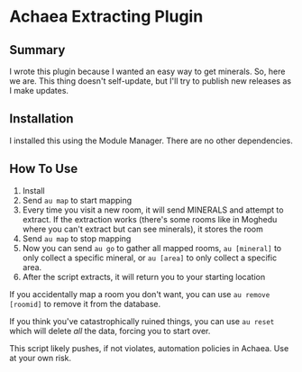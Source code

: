 # Achaea Extracting Plugin

## Summary

I wrote this plugin because I wanted an easy way to get minerals. So, here we are. This thing doesn't self-update, but I'll try to publish new releases as I make updates.

## Installation

I installed this using the Module Manager. There are no other dependencies.

## How To Use

1. Install
1. Send `au map` to start mapping
1. Every time you visit a new room, it will send MINERALS and attempt to extract. If the extraction works (there's some rooms like in Moghedu where you can't extract but can see minerals), it stores the room
1. Send `au map` to stop mapping
1. Now you can send `au go` to gather all mapped rooms, `au [mineral]` to only collect a specific mineral, or `au [area]` to only collect a specific area.
1. After the script extracts, it will return you to your starting location

If you accidentally map a room you don't want, you can use `au remove [roomid]` to remove it from the database.

If you think you've catastrophically ruined things, you can use `au reset` which will delete *all* the data, forcing you to start over.

This script likely pushes, if not violates, automation policies in Achaea. Use at your own risk.
